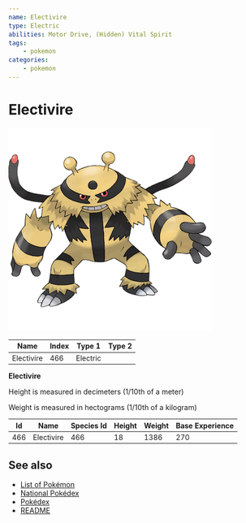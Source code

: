 ```yaml
---
name: Electivire
type: Electric
abilities: Motor Drive, (Hidden) Vital Spirit
tags:
    - pokemon
categories:
    - pokemon
---
```


# Electivire


![Electivire](images/466.png)

| **Name** | **Index** | **Type 1** | **Type 2** |
|----|----|----|----|
| Electivire | 466 | Electric  |  |

**Electivire** 


Height is measured in decimeters (1/10th of a meter)

Weight is measured in hectograms (1/10th of a kilogram)

| **Id** | **Name** | **Species Id** | **Height** | **Weight** | **Base Experience** |
|--------|----------|----------------|------------|------------|---------------------|
| 466 | Electivire | 466 | 18 | 1386 | 270 |


## See also

- [List of Pokémon](../pokemon.md)
- [National Pokédex](../national_pokedex.md)
- [Pokédex](../pokedex.md)
- [README](../README.md)
